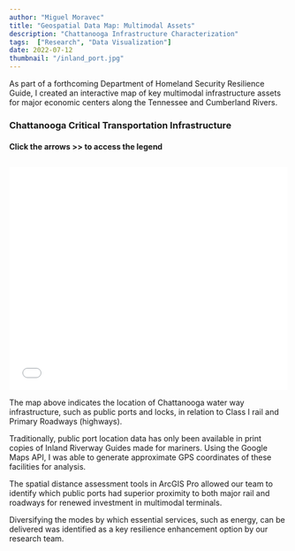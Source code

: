 ```yaml
---
author: "Miguel Moravec"
title: "Geospatial Data Map: Multimodal Assets"
description: "Chattanooga Infrastructure Characterization"
tags:  ["Research", "Data Visualization"]
date: 2022-07-12
thumbnail: "/inland_port.jpg"
---
```


As part of a forthcoming Department of Homeland Security Resilience Guide, I created an interactive map of key multimodal infrastructure assets for major economic centers along the Tennessee and Cumberland Rivers.

### Chattanooga Critical Transportation Infrastructure
#### Click the arrows >> to access the legend
## 

<style>.embed-container {position: relative; padding-bottom: 80%; height: 0; max-width: 100%;} .embed-container iframe, .embed-container object, .embed-container iframe{position: absolute; top: 0; left: 0; width: 100%; height: 100%;} small{position: absolute; z-index: 40; bottom: 0; margin-bottom: -15px;}</style><div class="embed-container"><iframe width="500" height="400" frameborder="0" scrolling="no" marginheight="0" marginwidth="0" title="Chattanooga_intermodal_infrastructure_map" src="//www.arcgis.com/apps/Embed/index.html?webmap=082e96f4d48344f1929dc9166baaab0a&extent=-86.5266,34.5344,-84.2717,35.5038&zoom=true&previewImage=false&scale=true&legendlayers=true&disable_scroll=true&theme=light"></iframe></div>


The map above indicates the location of Chattanooga water way infrastructure, such as public ports and locks, in relation to Class I rail and Primary Roadways (highways).

Traditionally, public port location data has only been available in print copies of Inland Riverway Guides made for mariners. Using the Google Maps API, I was able to generate approximate GPS coordinates of these facilities for analysis.

The spatial distance assessment tools in ArcGIS Pro allowed our team to identify which public ports had superior proximity to both major rail and roadways for renewed investment in multimodal terminals.

Diversifying the modes by which essential services, such as energy, can be delivered was identified as a key resilience enhancement option by our research team.